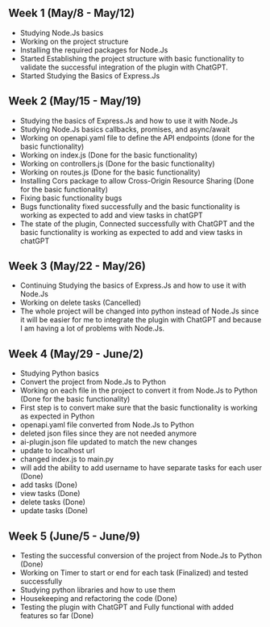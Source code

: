 ## Week 1 (May/8 - May/12)

-   Studying Node.Js basics
-   Working on the project structure
-   Installing the required packages for Node.Js
-   Started Establishing the project structure with basic functionality to validate the successful integration of the plugin with ChatGPT.
-   Started Studying the Basics of Express.Js

## Week 2 (May/15 - May/19)

-   Studying the basics of Express.Js and how to use it with Node.Js
-   Studying Node.Js basics callbacks, promises, and async/await
-   Working on openapi.yaml file to define the API endpoints (done for the basic functionality)
-   Working on index.js (Done for the basic functionality)
-   Working on controllers.js (Done for the basic functionality)
-   Working on routes.js (Done for the basic functionality)
-   Installing Cors package to allow Cross-Origin Resource Sharing (Done for the basic functionality)
-   Fixing basic functionality bugs
-   Bugs functionality fixed successfully and the basic functionality is working as expected to add and view tasks in chatGPT
-   The state of the plugin, Connected successfully with ChatGPT and the basic functionality is working as expected to add and view tasks in chatGPT

## Week 3 (May/22 - May/26)

-   Continuing Studying the basics of Express.Js and how to use it with Node.Js
-   Working on delete tasks (Cancelled)
-   The whole project will be changed into python instead of Node.Js since it will be easier for me to integrate the plugin with ChatGPT and because I am having a lot of problems with Node.Js.

## Week 4 (May/29 - June/2)

-   Studying Python basics
-   Convert the project from Node.Js to Python
-   Working on each file in the project to convert it from Node.Js to Python (Done for the basic functionality)
-   First step is to convert make sure that the basic functionality is working as expected in Python
-   openapi.yaml file converted from Node.Js to Python
-   deleted json files since they are not needed anymore
-   ai-plugin.json file updated to match the new changes
-   update to localhost url
-   changed index.js to main.py
-   will add the ability to add username to have separate tasks for each user (Done)
-   add tasks (Done)
-   view tasks (Done)
-   delete tasks (Done)
-   update tasks (Done)

## Week 5 (June/5 - June/9)

-   Testing the successful conversion of the project from Node.Js to Python (Done)
-   Working on Timer to start or end for each task (Finalized) and tested successfully
-   Studying python libraries and how to use them
-   Housekeeping and refactoring the code (Done)
-   Testing the plugin with ChatGPT and Fully functional with added features so far (Done)
